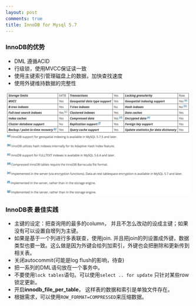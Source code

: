 ```yaml
---
layout: post
comments: true
title: InnoDB for Mysql 5.7
---
```


### InnoDB的优势
- DML 遵循ACID
- 行级锁，使用MVCC保证读一致
- 使用主键索引管理磁盘上的数据，加快查找速度
- 使用外键维持数据的完整性

![key-feature](../images/innodb-key-features.png)

### InnoDB表 最佳实践
- 主键的设定：把查询用的最多的column， 并且不怎么改动的设成主键；如果没有可以设置自增列为主键。
- 如果是基于一个列进行多表联查，使用join. 并且把join的列设置成外键，数据类型也要一致。这么做是因为外键会给列加索引，外键也会把删除和更新传到相关表。
- 关闭autocommit(可能是log flush的影响，待查)
- 把一系列的DML语句放在一个事务中。
- 不要使用`lock tables`语句。可以使用`select .. for update` 只针对某些row锁定更新。
- 开启**innodb_file_per_table**， 这样表的数据和索引是单独文件存在。
- 根据需求，可以使用`ROW_FORMAT=COMPRESSED`来压缩数据。

